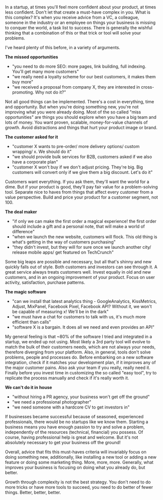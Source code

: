 In a startup, at times you'll feel more confident about your product, at times less confident. Don't let that create a must-have complex in you. What is this complex? It's when you receive advice from a VC, a colleague, someone in the industry or an employee on things your business is missing to conquer the world, a task list to success. There is generally the wishful thinking that a combination of this or that trick or tool will solve your problems.

I've heard plenty of this before, in a variety of arguments.

**The missed opportunities**

* "you need to do more SEO: more pages, link building, full indexing. You'll get many more customers"
* "we really need a loyalty scheme for our best customers, it makes them buy more"
* "we received a proposal from company X, they are interested in cross-promoting. Why not do it?"

Not all good things can be implemented. There's a cost in everything, time and opportunity. But when you're doing something new, you're not improving what you were already doing. Most of the so called "miss opportunities" are things you should explore when you have a big team and lots of money. You want proven, scalable, money-for-value channels of growth. Avoid distractions and things that hurt your product image or brand.

**The customer asked for it**

* "customer X wants to pre-order/ more delivery options/ custom wrapping/ x. We should do it"
* "we should provide bulk services for B2B, customers asked if we also have a corporate plan"
* "customer X won't buy if we don't adjust pricing. They're big. Big customers will convert only if we give them a big discount. Let's do it"

Customers want everything. If you ask them, they'll want the world for a dime. But if your product is good, they'll pay fair value for a problem-solving tool. Separate nice to haves from things that affect every customer from a value perspective. Build and price your product for a customer segment, not 100.

**The deal maker**

* "if only we can make the first order a magical experience! the first order should include a gift and a personal note, that will make a world of difference"
* "when we launch the new website, customers will flock. This old thing is what's getting in the way of customers purchasing"
* "they didn't invest, but they will for sure once we launch another city/ release mobile apps/ get featured on TechCrunch"

Some big leaps are possible and necessary, but all that's shinny and new quickly falls out of style. Both customers and investors can see through it. A great service always treats customers well. Invest equally in old and new customers, and in an ongoing improvement of your product. Focus on user activity, satisfaction, purchase patterns.

**The magic software**

* "can we install that latest analytics thing - GoogleAnalytics, KissMetrics, Adjust, MixPanel, Facebook Pixel, Facebook API? Without it, we won't be capable of measuring x! We'll be in the dark"
* "we must have a chat for customers to talk with us, it's much more efficient than calls"
* "software X is a bargain. It does all we need and even provides an API"

My general feeling is that ~80% of the software I tried and integrated in a startup, we ended up not using. Most likely a 3rd party tool will evolve to match the bulk of their customers needs, which are not always your needs, therefore diverging from your platform. Also, in general, tools don't solve problems, people and processes do. Before embarking on a new software integration, check if it matches your development plan, if it improves any of the major customer pains. Also ask your team if you really, really need it. Finally before you invest time in customizing the so called "easy tool", try to replicate the process manually and check if it's really worth it.

**We can't do it in house**

* "without hiring a PR agency, your business won't get off the ground"
* "we need a professional photographer"
* "we need someone with a hardcore CV to get investors in"

If businesses became successful because of seasoned, experienced professionals, there would be no startups like we know them. Starting a business means you have enough passion to try and solve a problem, independently of the resources (technical, financial) you possess. Of course, having professional help is great and welcome. But it's not absolutely necessary to get your business off the ground!

Overall, advice that fits this must-haves criteria will invariably focus on doing something new, additionally, like installing a new tool or adding a new feature or doing some marketing thing. More, more, more. Generally, what improves your business is focusing on doing what you already do, but better.

Growth through complexity is not the best strategy. You don't need to do more tricks or have more tools to succeed, you need to do better of fewer things. Better, better, better.